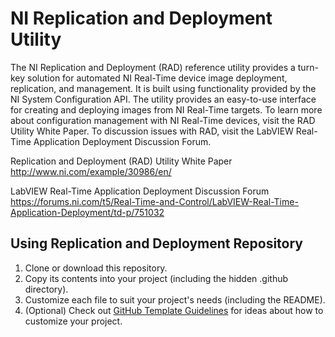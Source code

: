 # NI Replication and Deployment Utility

The NI Replication and Deployment (RAD) reference utility provides a turn-key solution for automated NI Real-Time device image deployment, replication, and management. It is built using functionality provided by the NI System Configuration API. The utility provides an easy-to-use interface for creating and deploying images from NI Real-Time targets. To learn more about configuration management with NI Real-Time devices, visit the RAD Utility White Paper. To discussion issues with RAD, visit the LabVIEW Real-Time Application Deployment Discussion Forum.

Replication and Deployment (RAD) Utility White Paper </br>
http://www.ni.com/example/30986/en/

LabVIEW Real-Time Application Deployment Discussion Forum </br>
https://forums.ni.com/t5/Real-Time-and-Control/LabVIEW-Real-Time-Application-Deployment/td-p/751032

## Using Replication and Deployment Repository

1. Clone or download this repository.
2. Copy its contents into your project (including the hidden .github directory). 
3. Customize each file to suit your project's needs (including the README). 
4. (Optional) Check out [GitHub Template Guidelines](https://github.com/cezaraugusto/github-template-guidelines) for ideas about how to customize your project.

